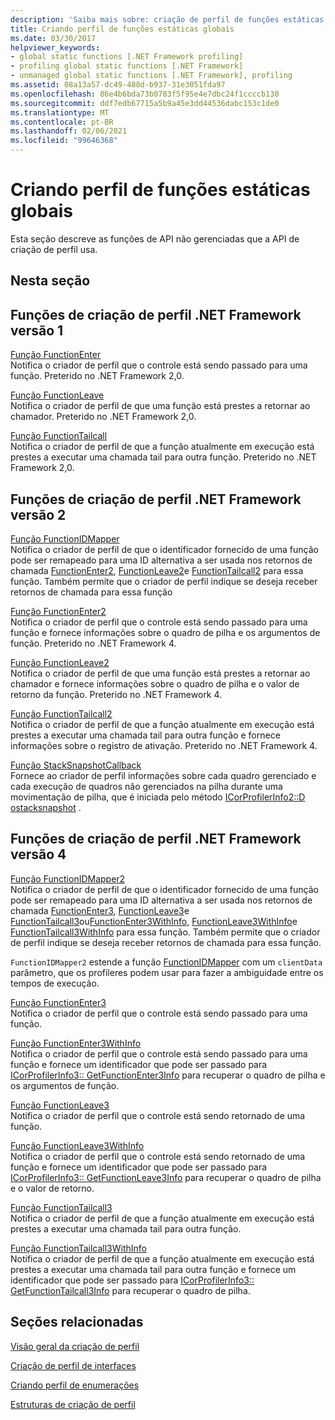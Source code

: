 ```yaml
---
description: 'Saiba mais sobre: criação de perfil de funções estáticas globais'
title: Criando perfil de funções estáticas globais
ms.date: 03/30/2017
helpviewer_keywords:
- global static functions [.NET Framework profiling]
- profiling global static functions [.NET Framework]
- unmanaged global static functions [.NET Framework], profiling
ms.assetid: 08a13a57-dc49-488d-b937-31e3051fda97
ms.openlocfilehash: 86e4b6bda73b0783f5f95e4e7dbc24f1ccccb130
ms.sourcegitcommit: ddf7edb67715a5b9a45e3dd44536dabc153c1de0
ms.translationtype: MT
ms.contentlocale: pt-BR
ms.lasthandoff: 02/06/2021
ms.locfileid: "99646368"
---
```

# <a name="profiling-global-static-functions"></a>Criando perfil de funções estáticas globais

Esta seção descreve as funções de API não gerenciadas que a API de criação de perfil usa.  
  
## <a name="in-this-section"></a>Nesta seção  
  
## <a name="net-framework-version-1-profiling-functions"></a>Funções de criação de perfil .NET Framework versão 1  

 [Função FunctionEnter](functionenter-function.md)  
 Notifica o criador de perfil que o controle está sendo passado para uma função. Preterido no .NET Framework 2,0.  
  
 [Função FunctionLeave](functionleave-function.md)  
 Notifica o criador de perfil de que uma função está prestes a retornar ao chamador. Preterido no .NET Framework 2,0.  
  
 [Função FunctionTailcall](functiontailcall-function.md)  
 Notifica o criador de perfil de que a função atualmente em execução está prestes a executar uma chamada tail para outra função. Preterido no .NET Framework 2,0.  
  
## <a name="net-framework-version-2-profiling-functions"></a>Funções de criação de perfil .NET Framework versão 2  

 [Função FunctionIDMapper](functionidmapper-function.md)  
 Notifica o criador de perfil de que o identificador fornecido de uma função pode ser remapeado para uma ID alternativa a ser usada nos retornos de chamada [FunctionEnter2](functionenter2-function.md), [FunctionLeave2](functionleave2-function.md)e [FunctionTailcall2](functiontailcall2-function.md) para essa função. Também permite que o criador de perfil indique se deseja receber retornos de chamada para essa função  
  
 [Função FunctionEnter2](functionenter2-function.md)  
 Notifica o criador de perfil que o controle está sendo passado para uma função e fornece informações sobre o quadro de pilha e os argumentos de função. Preterido no .NET Framework 4.  
  
 [Função FunctionLeave2](functionleave2-function.md)  
 Notifica o criador de perfil de que uma função está prestes a retornar ao chamador e fornece informações sobre o quadro de pilha e o valor de retorno da função. Preterido no .NET Framework 4.  
  
 [Função FunctionTailcall2](functiontailcall2-function.md)  
 Notifica o criador de perfil de que a função atualmente em execução está prestes a executar uma chamada tail para outra função e fornece informações sobre o registro de ativação. Preterido no .NET Framework 4.  
  
 [Função StackSnapshotCallback](stacksnapshotcallback-function.md)  
 Fornece ao criador de perfil informações sobre cada quadro gerenciado e cada execução de quadros não gerenciados na pilha durante uma movimentação de pilha, que é iniciada pelo método [ICorProfilerInfo2::D ostacksnapshot](icorprofilerinfo2-dostacksnapshot-method.md) .  
  
## <a name="net-framework-version-4-profiling-functions"></a>Funções de criação de perfil .NET Framework versão 4  

 [Função FunctionIDMapper2](functionidmapper2-function.md)  
 Notifica o criador de perfil de que o identificador fornecido de uma função pode ser remapeado para uma ID alternativa a ser usada nos retornos de chamada [FunctionEnter3](functionenter3-function.md), [FunctionLeave3](functionleave3-function.md)e [FunctionTailcall3](functiontailcall3-function.md)ou[FunctionEnter3WithInfo](functionenter3withinfo-function.md), [FunctionLeave3WithInfo](functionleave3withinfo-function.md)e [FunctionTailcall3WithInfo](functiontailcall3withinfo-function.md) para essa função. Também permite que o criador de perfil indique se deseja receber retornos de chamada para essa função.  
  
 `FunctionIDMapper2` estende a função [FunctionIDMapper](functionidmapper-function.md) com um `clientData` parâmetro, que os profileres podem usar para fazer a ambiguidade entre os tempos de execução.  
  
 [Função FunctionEnter3](functionenter3-function.md)  
 Notifica o criador de perfil que o controle está sendo passado para uma função.  
  
 [Função FunctionEnter3WithInfo](functionenter3withinfo-function.md)  
 Notifica o criador de perfil que o controle está sendo passado para uma função e fornece um identificador que pode ser passado para [ICorProfilerInfo3:: GetFunctionEnter3Info](icorprofilerinfo3-getfunctionenter3info-method.md) para recuperar o quadro de pilha e os argumentos de função.  
  
 [Função FunctionLeave3](functionleave3-function.md)  
 Notifica o criador de perfil que o controle está sendo retornado de uma função.  
  
 [Função FunctionLeave3WithInfo](functionleave3withinfo-function.md)  
 Notifica o criador de perfil que o controle está sendo retornado de uma função e fornece um identificador que pode ser passado para [ICorProfilerInfo3:: GetFunctionLeave3Info](icorprofilerinfo3-getfunctionleave3info-method.md) para recuperar o quadro de pilha e o valor de retorno.  
  
 [Função FunctionTailcall3](functiontailcall3-function.md)  
 Notifica o criador de perfil de que a função atualmente em execução está prestes a executar uma chamada tail para outra função.  
  
 [Função FunctionTailcall3WithInfo](functiontailcall3withinfo-function.md)  
 Notifica o criador de perfil de que a função atualmente em execução está prestes a executar uma chamada tail para outra função e fornece um identificador que pode ser passado para [ICorProfilerInfo3:: GetFunctionTailcall3Info](icorprofilerinfo3-getfunctiontailcall3info-method.md) para recuperar o quadro de pilha.  
  
## <a name="related-sections"></a>Seções relacionadas  

 [Visão geral da criação de perfil](profiling-overview.md)  
  
 [Criação de perfil de interfaces](profiling-interfaces.md)  
  
 [Criando perfil de enumerações](profiling-enumerations.md)  
  
 [Estruturas de criação de perfil](profiling-structures.md)
